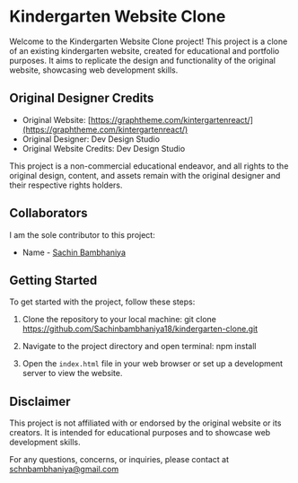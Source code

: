 # Kindergarten Website Clone

Welcome to the Kindergarten Website Clone project! This project is a clone of an existing kindergarten website, created for educational and portfolio purposes. It aims to replicate the design and functionality of the original website, showcasing web development skills.

## Original Designer Credits

- Original Website: [https://graphtheme.com/kintergartenreact/](https://graphtheme.com/kintergartenreact/)
- Original Designer: Dev Design Studio
- Original Website Credits: Dev Design Studio

This project is a non-commercial educational endeavor, and all rights to the original design, content, and assets remain with the original designer and their respective rights holders.

## Collaborators

I am the sole contributor to this project:

- Name - [Sachin Bambhaniya](https://github.com/Sachinbambhaniya18)



## Getting Started

To get started with the project, follow these steps:

1. Clone the repository to your local machine: git clone https://github.com/Sachinbambhaniya18/kindergarten-clone.git

2. Navigate to the project directory and open terminal: npm install


3. Open the `index.html` file in your web browser or set up a development server to view the website.

## Disclaimer


This project is not affiliated with or endorsed by the original website or its creators. It is intended for educational purposes and to showcase web development skills.

For any questions, concerns, or inquiries, please contact at 
[schnbambhaniya@gmail.com](mailto:schnbambhaniya@gmail.com.)
